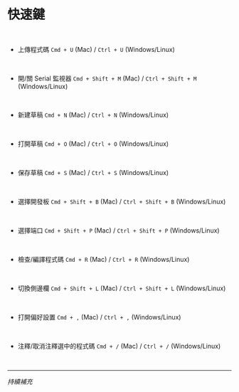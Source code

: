 # 快速鍵

<br>

- 上傳程式碼 `Cmd + U` (Mac) / `Ctrl + U` (Windows/Linux)

<br>

- 開/關 Serial 監視器 `Cmd + Shift + M` (Mac) / `Ctrl + Shift + M` (Windows/Linux)

<br>

- 新建草稿 `Cmd + N` (Mac) / `Ctrl + N` (Windows/Linux)

<br>

- 打開草稿 `Cmd + O` (Mac) / `Ctrl + O` (Windows/Linux)

<br>

- 保存草稿 `Cmd + S` (Mac) / `Ctrl + S` (Windows/Linux)

<br>

- 選擇開發板 `Cmd + Shift + B` (Mac) / `Ctrl + Shift + B` (Windows/Linux)

<br>

- 選擇端口 `Cmd + Shift + P` (Mac) / `Ctrl + Shift + P` (Windows/Linux)

<br>

- 檢查/編譯程式碼 `Cmd + R` (Mac) / `Ctrl + R` (Windows/Linux)

<br>

- 切換側邊欄 `Cmd + Shift + L` (Mac) / `Ctrl + Shift + L` (Windows/Linux)

<br>

- 打開偏好設置 `Cmd + ,` (Mac) / `Ctrl + ,` (Windows/Linux)

<br>

- 注釋/取消注釋選中的程式碼 `Cmd + /` (Mac) / `Ctrl + /` (Windows/Linux)

<br>

___

_持續補充_